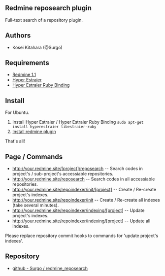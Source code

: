 Redmine reposearch plugin
-------------------------

Full-text search of a repository plugin.

Authors
-------

 * Kosei Kitahara (@Surgo)

Requirements
------------

* [Redmine 1.1](http://www.redmine.org/)
* [Hyper Estraier](http://fallabs.com/hyperestraier/index.html)
* [Hyper Estraier Ruby Binding](http://fallabs.com/hyperestraier/rubynativeapi/)

Install
-------

For Ubuntu.

1. Install Hyper Estraier / Hyper Estraier Ruby Binding
   `sudo apt-get install hyperestraier libestraier-ruby`
2. [Install redmine plugin](http://www.redmine.org/projects/redmine/wiki/Plugins)

That's all!

Page / Commands
---------------

* http://your.redmine.site/[project]/reposearch -- Search codes in project's / sub-project's accessiable repositories.
* http://your.redmine.site/reposearch -- Search codes in all accessiable repositories.
* http://your.redmine.site/repoindexer/init/[project] -- Create / Re-create project's indexes.
* http://your.redmine.site/repoindexer/init -- Create / Re-create all indexes (take several minutes).
* http://your.redmine.site/repoindexer/indexing/[project] -- Update project's indexes.
* http://your.redmine.site/repoindexer/indexing/[project] -- Update all indexes.

Please replace repository commit hooks to commands for 'update project's indexes'.

Repository
----------

 * [github - Surgo / redmine\_reposearch](https://github.com/Surgo/redmine_reposearch)


